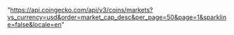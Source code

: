

"https://api.coingecko.com/api/v3/coins/markets?vs_currency=usd&order=market_cap_desc&per_page=50&page=1&sparkline=false&locale=en"



